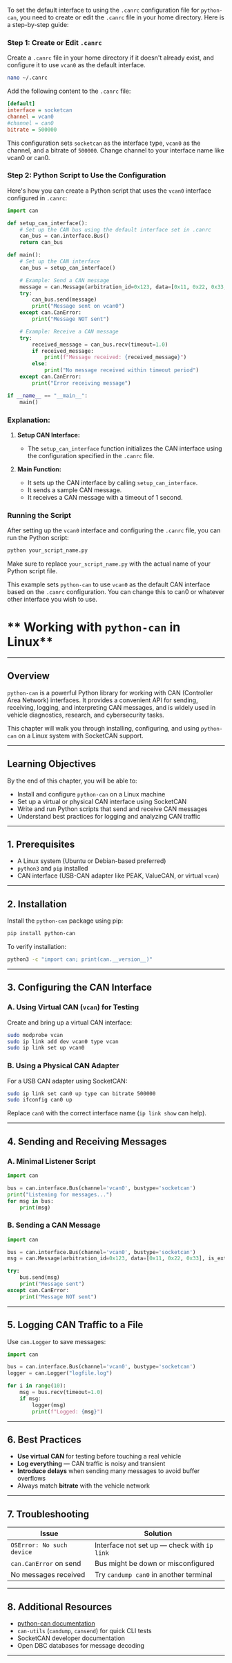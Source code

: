 To set the default interface to using the `.canrc` configuration file for `python-can`, you need to create or edit the `.canrc` file in your home directory. Here is a step-by-step guide:

### Step 1: Create or Edit `.canrc`

Create a `.canrc` file in your home directory if it doesn't already exist, and configure it to use `vcan0` as the default interface.

```sh
nano ~/.canrc
```

Add the following content to the `.canrc` file:

```ini
[default]
interface = socketcan
channel = vcan0
#channel = can0
bitrate = 500000
```

This configuration sets `socketcan` as the interface type, `vcan0` as the channel, and a bitrate of `500000`. Change channel to your interface name like vcan0 or can0.

### Step 2: Python Script to Use the Configuration

Here's how you can create a Python script that uses the `vcan0` interface configured in `.canrc`:

```python
import can

def setup_can_interface():
    # Set up the CAN bus using the default interface set in .canrc
    can_bus = can.interface.Bus()
    return can_bus

def main():
    # Set up the CAN interface
    can_bus = setup_can_interface()

    # Example: Send a CAN message
    message = can.Message(arbitration_id=0x123, data=[0x11, 0x22, 0x33, 0x44, 0x55, 0x66, 0x77, 0x88], is_extended_id=False)
    try:
        can_bus.send(message)
        print("Message sent on vcan0")
    except can.CanError:
        print("Message NOT sent")

    # Example: Receive a CAN message
    try:
        received_message = can_bus.recv(timeout=1.0)
        if received_message:
            print(f"Message received: {received_message}")
        else:
            print("No message received within timeout period")
    except can.CanError:
        print("Error receiving message")

if __name__ == "__main__":
    main()
```

### Explanation:

1. **Setup CAN Interface:**
   - The `setup_can_interface` function initializes the CAN interface using the configuration specified in the `.canrc` file.

2. **Main Function:**
   - It sets up the CAN interface by calling `setup_can_interface`.
   - It sends a sample CAN message.
   - It receives a CAN message with a timeout of 1 second.

### Running the Script

After setting up the `vcan0` interface and configuring the `.canrc` file, you can run the Python script:

```sh
python your_script_name.py
```

Make sure to replace `your_script_name.py` with the actual name of your Python script file.

This example sets `python-can` to use `vcan0` as the default CAN interface based on the `.canrc` configuration. You can change this to can0 or whatever other interface you wish to use.



# ** Working with `python-can` in Linux**

---

## **Overview**

`python-can` is a powerful Python library for working with CAN (Controller Area Network) interfaces. It provides a convenient API for sending, receiving, logging, and interpreting CAN messages, and is widely used in vehicle diagnostics, research, and cybersecurity tasks.

This chapter will walk you through installing, configuring, and using `python-can` on a Linux system with SocketCAN support.

---

## **Learning Objectives**

By the end of this chapter, you will be able to:

* Install and configure `python-can` on a Linux machine
* Set up a virtual or physical CAN interface using SocketCAN
* Write and run Python scripts that send and receive CAN messages
* Understand best practices for logging and analyzing CAN traffic

---

## **1. Prerequisites**

* A Linux system (Ubuntu or Debian-based preferred)
* `python3` and `pip` installed
* CAN interface (USB-CAN adapter like PEAK, ValueCAN, or virtual `vcan`)

---

## **2. Installation**

Install the `python-can` package using pip:

```bash
pip install python-can
```

To verify installation:

```bash
python3 -c "import can; print(can.__version__)"
```

---

## **3. Configuring the CAN Interface**

### A. Using Virtual CAN (`vcan`) for Testing

Create and bring up a virtual CAN interface:

```bash
sudo modprobe vcan
sudo ip link add dev vcan0 type vcan
sudo ip link set up vcan0
```

### B. Using a Physical CAN Adapter

For a USB CAN adapter using SocketCAN:

```bash
sudo ip link set can0 up type can bitrate 500000
sudo ifconfig can0 up
```

Replace `can0` with the correct interface name (`ip link show` can help).

---

## **4. Sending and Receiving Messages**

### A. Minimal Listener Script

```python
import can

bus = can.interface.Bus(channel='vcan0', bustype='socketcan')
print("Listening for messages...")
for msg in bus:
    print(msg)
```

### B. Sending a CAN Message

```python
import can

bus = can.interface.Bus(channel='vcan0', bustype='socketcan')
msg = can.Message(arbitration_id=0x123, data=[0x11, 0x22, 0x33], is_extended_id=False)

try:
    bus.send(msg)
    print("Message sent")
except can.CanError:
    print("Message NOT sent")
```

---

## **5. Logging CAN Traffic to a File**

Use `can.Logger` to save messages:

```python
import can

bus = can.interface.Bus(channel='vcan0', bustype='socketcan')
logger = can.Logger("logfile.log")

for i in range(10):
    msg = bus.recv(timeout=1.0)
    if msg:
        logger(msg)
        print(f"Logged: {msg}")
```

---

## **6. Best Practices**

* **Use virtual CAN** for testing before touching a real vehicle
* **Log everything** — CAN traffic is noisy and transient
* **Introduce delays** when sending many messages to avoid buffer overflows
* Always match **bitrate** with the vehicle network

---

## **7. Troubleshooting**

| Issue                     | Solution                                    |
| ------------------------- | ------------------------------------------- |
| `OSError: No such device` | Interface not set up — check with `ip link` |
| `can.CanError` on send    | Bus might be down or misconfigured          |
| No messages received      | Try `candump can0` in another terminal      |

---

## **8. Additional Resources**

* [python-can documentation](https://python-can.readthedocs.io)
* `can-utils` (`candump`, `cansend`) for quick CLI tests
* SocketCAN developer documentation
* Open DBC databases for message decoding

---


